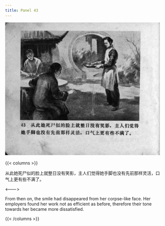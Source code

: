 ```yaml
---
title: Panel 43
---
```


![zhufu panel](./../../images/zhufu/seifert0772_zf_0048_043.jpg)

{{< columns >}}

从此她死尸似的脸上就整日没有笑影，主人们觉得她手脚也没有先前那样灵活，口气上更有些不满了。

<--->

From then on, the smile had disappeared from her corpse-like face. Her employers found her work not as efficient as before, therefore their tone towards her became more dissatisfied.

{{< /columns >}}